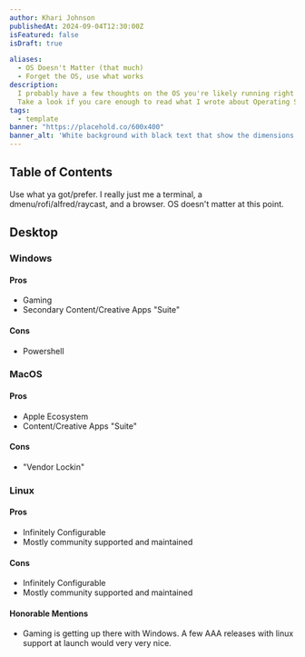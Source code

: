 ```yaml
---
author: Khari Johnson
publishedAt: 2024-09-04T12:30:00Z
isFeatured: false
isDraft: true

aliases:
  - OS Doesn't Matter (that much)
  - Forget the OS, use what works
description:
  I probably have a few thoughts on the OS you're likely running right now. 
  Take a look if you care enough to read what I wrote about Operating Systems.
tags:
  - template
banner: "https://placehold.co/600x400"
banner_alt: 'White background with black text that show the dimensions'
---
```


## Table of Contents

Use what ya got/prefer. I really just me a terminal, a dmenu/rofi/alfred/raycast, and a browser. OS doesn't matter at this point.

## Desktop

### Windows

#### Pros

- Gaming
- Secondary Content/Creative Apps "Suite"

#### Cons

- Powershell

### MacOS

#### Pros

- Apple Ecosystem
- Content/Creative Apps "Suite"

#### Cons

- "Vendor Lockin" 

### Linux

#### Pros

- Infinitely Configurable
- Mostly community supported and maintained

#### Cons

- Infinitely Configurable
- Mostly community supported and maintained

#### Honorable Mentions

- Gaming is getting up there with Windows. A few AAA releases with linux support at launch would very very nice.
